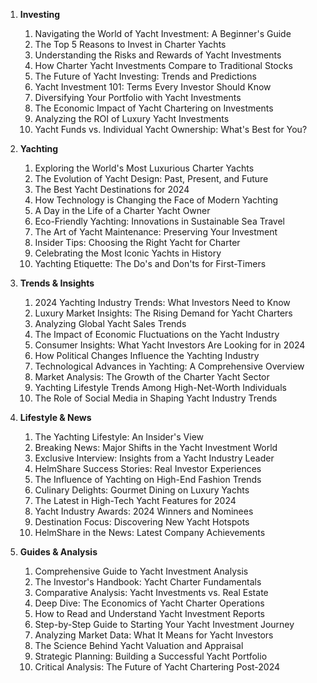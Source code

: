 1. **Investing**

   1. Navigating the World of Yacht Investment: A Beginner's Guide
   2. The Top 5 Reasons to Invest in Charter Yachts
   3. Understanding the Risks and Rewards of Yacht Investments
   4. How Charter Yacht Investments Compare to Traditional Stocks
   5. The Future of Yacht Investing: Trends and Predictions
   6. Yacht Investment 101: Terms Every Investor Should Know
   7. Diversifying Your Portfolio with Yacht Investments
   8. The Economic Impact of Yacht Chartering on Investments
   9. Analyzing the ROI of Luxury Yacht Investments
   10. Yacht Funds vs. Individual Yacht Ownership: What's Best for You?

2. **Yachting**

   1. Exploring the World's Most Luxurious Charter Yachts
   2. The Evolution of Yacht Design: Past, Present, and Future
   3. The Best Yacht Destinations for 2024
   4. How Technology is Changing the Face of Modern Yachting
   5. A Day in the Life of a Charter Yacht Owner
   6. Eco-Friendly Yachting: Innovations in Sustainable Sea Travel
   7. The Art of Yacht Maintenance: Preserving Your Investment
   8. Insider Tips: Choosing the Right Yacht for Charter
   9. Celebrating the Most Iconic Yachts in History
   10. Yachting Etiquette: The Do's and Don'ts for First-Timers

3. **Trends & Insights**

   1. 2024 Yachting Industry Trends: What Investors Need to Know
   2. Luxury Market Insights: The Rising Demand for Yacht Charters
   3. Analyzing Global Yacht Sales Trends
   4. The Impact of Economic Fluctuations on the Yacht Industry
   5. Consumer Insights: What Yacht Investors Are Looking for in 2024
   6. How Political Changes Influence the Yachting Industry
   7. Technological Advances in Yachting: A Comprehensive Overview
   8. Market Analysis: The Growth of the Charter Yacht Sector
   9. Yachting Lifestyle Trends Among High-Net-Worth Individuals
   10. The Role of Social Media in Shaping Yacht Industry Trends

4. **Lifestyle & News**

   1. The Yachting Lifestyle: An Insider's View
   2. Breaking News: Major Shifts in the Yacht Investment World
   3. Exclusive Interview: Insights from a Yacht Industry Leader
   4. HelmShare Success Stories: Real Investor Experiences
   5. The Influence of Yachting on High-End Fashion Trends
   6. Culinary Delights: Gourmet Dining on Luxury Yachts
   7. The Latest in High-Tech Yacht Features for 2024
   8. Yacht Industry Awards: 2024 Winners and Nominees
   9. Destination Focus: Discovering New Yacht Hotspots
   10. HelmShare in the News: Latest Company Achievements

5. **Guides & Analysis**
   1. Comprehensive Guide to Yacht Investment Analysis
   2. The Investor's Handbook: Yacht Charter Fundamentals
   3. Comparative Analysis: Yacht Investments vs. Real Estate
   4. Deep Dive: The Economics of Yacht Charter Operations
   5. How to Read and Understand Yacht Investment Reports
   6. Step-by-Step Guide to Starting Your Yacht Investment Journey
   7. Analyzing Market Data: What It Means for Yacht Investors
   8. The Science Behind Yacht Valuation and Appraisal
   9. Strategic Planning: Building a Successful Yacht Portfolio
   10. Critical Analysis: The Future of Yacht Chartering Post-2024
